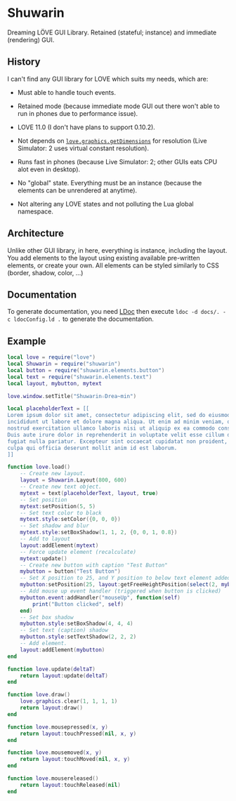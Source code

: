 Shuwarin
========

Dreaming LÖVE GUI Library. Retained (stateful; instance) and immediate (rendering) GUI.

History
-------

I can't find any GUI library for LOVE which suits my needs, which are:

* Must able to handle touch events.

* Retained mode (because immediate mode GUI out there won't able to run in phones due to performance issue).

* LOVE 11.0 (I don't have plans to support 0.10.2).

* Not depends on [`love.graphics.getDimensions`](https://love2d.org/wiki/love.graphics.getDimensions) for resolution (Live Simulator: 2 uses virtual constant resolution).

* Runs fast in phones (because Live Simulator: 2; other GUIs eats CPU alot even in desktop).

* No "global" state. Everything must be an instance (because the elements can be unrendered at anytime).

* Not altering any LOVE states and not polluting the Lua global namespace.

Architecture
------------

Unlike other GUI library, in here, everything is instance, including the layout. You add elements
to the layout using existing available pre-written elements, or create your own. All elements can be
styled similarly to CSS (border, shadow, color, ...)

Documentation
-------------

To generate documentation, you need [LDoc](https://github.com/stevedonovan/LDoc) then execute
`ldoc -d docs/. -c ldocConfig.ld .` to generate the documentation.

Example
------

```lua
local love = require("love")
local Shuwarin = require("shuwarin")
local button = require("shuwarin.elements.button")
local text = require("shuwarin.elements.text")
local layout, mybutton, mytext

love.window.setTitle("Shuwarin☆Drea~min")

local placeholderText = [[
Lorem ipsum dolor sit amet, consectetur adipiscing elit, sed do eiusmod tempor
incididunt ut labore et dolore magna aliqua. Ut enim ad minim veniam, quis
nostrud exercitation ullamco laboris nisi ut aliquip ex ea commodo consequat.
Duis aute irure dolor in reprehenderit in voluptate velit esse cillum dolore eu
fugiat nulla pariatur. Excepteur sint occaecat cupidatat non proident, sunt in
culpa qui officia deserunt mollit anim id est laborum.
]]

function love.load()
	-- Create new layout.
	layout = Shuwarin.Layout(800, 600)
	-- Create new text object.
	mytext = text(placeholderText, layout, true)
	-- Set position
	mytext:setPosition(5, 5)
	-- Set text color to black
	mytext.style:setColor({0, 0, 0})
	-- Set shadow and blur
	mytext.style:setBoxShadow(1, 1, 2, {0, 0, 1, 0.8})
	-- Add to layout
	layout:addElement(mytext)
	-- Force update element (recalculate)
	mytext:update()
	-- Create new button with caption "Test Button"
	mybutton = button("Test Button")
	-- Set X position to 25, and Y position to below text element added before + 10px below
	mybutton:setPosition(25, layout:getFreeHeightPosition(select(2, mybutton:getDimensions())) + 10)
	-- Add mouse up event handler (triggered when button is clicked)
	mybutton.event:addHandler("mouseUp", function(self)
		print("Button clicked", self)
	end)
	-- Set box shadow
	mybutton.style:setBoxShadow(4, 4, 4)
	-- Set text (caption) shadow
	mybutton.style:setTextShadow(2, 2, 2)
	-- Add element.
	layout:addElement(mybutton)
end

function love.update(deltaT)
	return layout:update(deltaT)
end

function love.draw()
	love.graphics.clear(1, 1, 1, 1)
	return layout:draw()
end

function love.mousepressed(x, y)
	return layout:touchPressed(nil, x, y)
end

function love.mousemoved(x, y)
	return layout:touchMoved(nil, x, y)
end

function love.mousereleased()
	return layout:touchReleased(nil)
end
```
